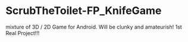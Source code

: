 # ScrubTheToilet-FP_KnifeGame
mixture of 3D / 2D Game for Android. Will be clunky and amateurish! 1st Real Project!!!
